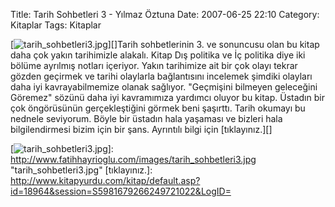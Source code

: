 Title: Tarih Sohbetleri 3 - Yılmaz Öztuna
Date: 2007-06-25 22:10
Category: Kitaplar
Tags: Kitaplar

[![tarih_sohbetleri3.jpg][]][]Tarih sohbetlerinin 3. ve sonuncusu olan
bu kitap daha çok yakın tarihimizle alakalı. Kitap Dış politika ve İç
politika diye iki bölüme ayrılmış notları içeriyor. Yakın tarihimize ait
bir çok olayı tekrar gözden geçirmek ve tarihi olaylarla bağlantısını
incelemek şimdiki olayları daha iyi kavrayabilmemize olanak sağlıyor.
"Geçmişini bilmeyen geleceğini Göremez" sözünü daha iyi kavramımıza
yardımcı oluyor bu kitap. Üstadın bir çok öngörüsünün gerçekleştiğini
görmek beni şaşırttı. Tarih okumayı bu nednele seviyorum. Böyle bir
üstadın hala yaşaması ve bizleri hala bilgilendirmesi bizim için bir
şans. Ayrıntılı bilgi için [tıklayınız.][]

  [tarih_sohbetleri3.jpg]: http://www.fatihhayrioglu.com/images/tarih_sohbetleri3.kucukresim.jpg
  [![tarih_sohbetleri3.jpg][]]: http://www.fatihhayrioglu.com/images/tarih_sohbetleri3.jpg
    "tarih_sohbetleri3.jpg"
  [tıklayınız.]: http://www.kitapyurdu.com/kitap/default.asp?id=18964&session=S5981679266249721022&LogID=
